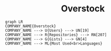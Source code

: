 <h1 align="center">Overstock</h1>

```mermaid
graph LR
COMPANY_NAME{Overstock}
COMPANY_NAME ---> U{Users} ---> UN[19]
COMPANY_NAME ---> R{Repositories} ---> RN[207]
COMPANY_NAME ---> G{Gists} ---> GN[4]
COMPANY_NAME ---> ML{Most Used<br>Languages}
```
